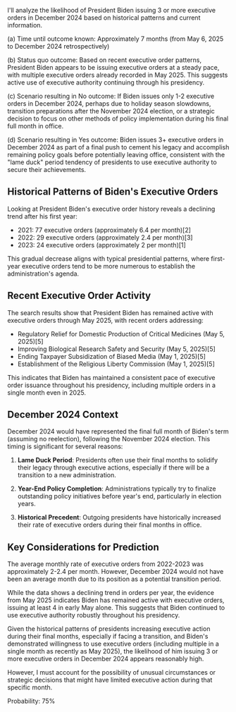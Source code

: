I'll analyze the likelihood of President Biden issuing 3 or more executive orders in December 2024 based on historical patterns and current information.

(a) Time until outcome known: Approximately 7 months (from May 6, 2025 to December 2024 retrospectively)

(b) Status quo outcome: Based on recent executive order patterns, President Biden appears to be issuing executive orders at a steady pace, with multiple executive orders already recorded in May 2025. This suggests active use of executive authority continuing through his presidency.

(c) Scenario resulting in No outcome: If Biden issues only 1-2 executive orders in December 2024, perhaps due to holiday season slowdowns, transition preparations after the November 2024 election, or a strategic decision to focus on other methods of policy implementation during his final full month in office.

(d) Scenario resulting in Yes outcome: Biden issues 3+ executive orders in December 2024 as part of a final push to cement his legacy and accomplish remaining policy goals before potentially leaving office, consistent with the "lame duck" period tendency of presidents to use executive authority to secure their achievements.

## Historical Patterns of Biden's Executive Orders

Looking at President Biden's executive order history reveals a declining trend after his first year:
- 2021: 77 executive orders (approximately 6.4 per month)[2]
- 2022: 29 executive orders (approximately 2.4 per month)[3]
- 2023: 24 executive orders (approximately 2 per month)[1]

This gradual decrease aligns with typical presidential patterns, where first-year executive orders tend to be more numerous to establish the administration's agenda.

## Recent Executive Order Activity

The search results show that President Biden has remained active with executive orders through May 2025, with recent orders addressing:
- Regulatory Relief for Domestic Production of Critical Medicines (May 5, 2025)[5]
- Improving Biological Research Safety and Security (May 5, 2025)[5]
- Ending Taxpayer Subsidization of Biased Media (May 1, 2025)[5]
- Establishment of the Religious Liberty Commission (May 1, 2025)[5]

This indicates that Biden has maintained a consistent pace of executive order issuance throughout his presidency, including multiple orders in a single month even in 2025.

## December 2024 Context

December 2024 would have represented the final full month of Biden's term (assuming no reelection), following the November 2024 election. This timing is significant for several reasons:

1. **Lame Duck Period**: Presidents often use their final months to solidify their legacy through executive actions, especially if there will be a transition to a new administration.

2. **Year-End Policy Completion**: Administrations typically try to finalize outstanding policy initiatives before year's end, particularly in election years.

3. **Historical Precedent**: Outgoing presidents have historically increased their rate of executive orders during their final months in office.

## Key Considerations for Prediction

The average monthly rate of executive orders from 2022-2023 was approximately 2-2.4 per month. However, December 2024 would not have been an average month due to its position as a potential transition period.

While the data shows a declining trend in orders per year, the evidence from May 2025 indicates Biden has remained active with executive orders, issuing at least 4 in early May alone. This suggests that Biden continued to use executive authority robustly throughout his presidency.

Given the historical patterns of presidents increasing executive action during their final months, especially if facing a transition, and Biden's demonstrated willingness to use executive orders (including multiple in a single month as recently as May 2025), the likelihood of him issuing 3 or more executive orders in December 2024 appears reasonably high.

However, I must account for the possibility of unusual circumstances or strategic decisions that might have limited executive action during that specific month.

Probability: 75%